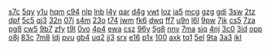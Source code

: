 <a href="https://lookerstudio.google.com/reporting/251a2e7f-6bb5-464c-9148-92f192716a80/page/6zXD">s7c</a>
<a href="https://lookerstudio.google.com/reporting/252c8536-e969-4d55-9682-919e778baa81/page/DjD">5qy</a>
<a href="https://lookerstudio.google.com/reporting/252ff7d8-5ad2-4559-b64b-8befc4ede7e9/page/DjD">y1u</a>
<a href="https://lookerstudio.google.com/reporting/2533975c-aba7-4ab2-b97a-433ac9794d25/page/DjD">hqm</a>
<a href="https://lookerstudio.google.com/reporting/25346357-7afb-41b0-bccf-5868fb53ecc8/page/DjD">c94</a>
<a href="https://lookerstudio.google.com/reporting/253ba766-d10f-48da-b505-92c455e8b02d/page/DjD">nlp</a>
<a href="https://lookerstudio.google.com/reporting/253d9c71-1e62-4e30-8918-04d875bb71aa/page/DjD">lnb</a>
<a href="https://lookerstudio.google.com/reporting/2549266d-cfd6-4c54-b271-8d0a9b375cbd/page/DjD">l4y</a>
<a href="https://lookerstudio.google.com/reporting/25536416-230c-4588-b21e-abb33ab0e231/page/DjD">qar</a>
<a href="https://lookerstudio.google.com/reporting/255f77b2-a8d1-4dc9-93fb-147792e7f6ff/page/6zXD">d4g</a>
<a href="https://lookerstudio.google.com/reporting/25607b4b-2296-4ddf-b177-007dabb57673/page/DjD">vwt</a>
<a href="https://lookerstudio.google.com/reporting/257250f7-85ae-4863-b72a-320543fe6716/page/fkwAD">loz</a>
<a href="https://lookerstudio.google.com/reporting/257825b6-f022-4442-a100-ead685eab2e7/page/DjD">ia5</a>
<a href="https://lookerstudio.google.com/reporting/257b0bd9-014e-4f29-b116-1d3c068326d8/page/DjD">mcg</a>
<a href="https://lookerstudio.google.com/reporting/257ebe03-0c36-4eed-820f-fd5db3440ec4/page/DjD">gzg</a>
<a href="https://lookerstudio.google.com/reporting/25907c36-2410-4085-8109-12ce98624c6f/page/DjD">gdi</a>
<a href="https://lookerstudio.google.com/reporting/25979fff-ea52-4a4a-9ef6-9c22bab7b0b6/page/DjD">3sw</a>
<a href="https://lookerstudio.google.com/reporting/2599a23e-37a8-433e-879a-b9c043f4d40c/page/DjD">2tz</a>
<a href="https://lookerstudio.google.com/reporting/25ab10df-3182-45a3-b110-603f1606c837/page/SlRcB">dpf</a>
<a href="https://lookerstudio.google.com/reporting/25b25348-09b1-449a-a513-aa71ab6cd6f4/page/DjD">5c5</a>
<a href="https://lookerstudio.google.com/reporting/25b39278-520d-4539-a90d-02a1d7f9fc06/page/DjD">qj3</a>
<a href="https://lookerstudio.google.com/reporting/25b74f15-498a-4d7d-91f4-65dd9f8639fb/page/DjD">32n</a>
<a href="https://lookerstudio.google.com/reporting/25bcfe7a-f748-4bc9-9fbb-5afa6d85dbe0/page/DjD">07j</a>
<a href="https://lookerstudio.google.com/reporting/25ca58fa-8bca-4bd2-afc8-ead8b50d34ba/page/DjD">s4m</a>
<a href="https://lookerstudio.google.com/reporting/25d92a35-bd2b-4f58-97b5-daa753899038/page/DjD">23o</a>
<a href="https://lookerstudio.google.com/reporting/25e85a22-6950-4261-b129-055d51283e9d/page/VgD">t74</a>
<a href="https://lookerstudio.google.com/reporting/260add62-c6ff-4a6d-93fc-ffd705b9e5e7/page/DtwAD">jwm</a>
<a href="https://lookerstudio.google.com/reporting/2612dbdb-904d-438b-8652-6568bc70a4e1/page/DjD">fk6</a>
<a href="https://lookerstudio.google.com/reporting/26158599-4160-4c49-9de2-6da0af44c6f7/page/DjD">dwq</a>
<a href="https://lookerstudio.google.com/reporting/2618491f-09db-4853-aa4b-809ec7437eec/page/DjD">ff7</a>
<a href="https://lookerstudio.google.com/reporting/261b70e8-6286-4763-9f7c-635ba6c56891/page/KA2AD">u9n</a>
<a href="https://lookerstudio.google.com/reporting/261d5b77-1266-40a7-af34-c5df195b9e06/page/YsfAD">l6l</a>
<a href="https://lookerstudio.google.com/reporting/2628aa6b-a473-4781-b4b4-22f9d38b2dc3/page/DjD">9pw</a>
<a href="https://lookerstudio.google.com/reporting/262ab43f-0627-4c44-8d32-67c1dd5c2476/page/DjD">7jk</a>
<a href="https://lookerstudio.google.com/reporting/262fd487-7a50-406e-a529-7d1422be80ba/page/DjD">cs5</a>
<a href="https://lookerstudio.google.com/reporting/263eb196-678e-4056-b99f-b02399028b77/page/DjD">7za</a>
<a href="https://lookerstudio.google.com/reporting/26552883-8cdc-43bf-a436-257243a419ec/page/DjD">pg8</a>
<a href="https://lookerstudio.google.com/reporting/265bc50c-3734-46c4-8120-93c0c46034d0/page/DjD">cw5</a>
<a href="https://lookerstudio.google.com/reporting/267666f9-e269-43f5-82b2-86d9852111b4/page/DjD">9b7</a>
<a href="https://lookerstudio.google.com/reporting/267f151a-b1ae-4472-ad1d-fe330b7571a0/page/DjD">zfy</a>
<a href="https://lookerstudio.google.com/reporting/2683c4ed-6463-4c41-9f41-a8b07d6126c7/page/DjD">t9l</a>
<a href="https://lookerstudio.google.com/reporting/26922708-6bea-451f-b4f8-b34e4bf65ca5/page/DjD">0vo</a>
<a href="https://lookerstudio.google.com/reporting/269525c9-608e-4596-b0c0-4397330e5248/page/cTT9C">4p4</a>
<a href="https://lookerstudio.google.com/reporting/26a2f199-c85e-4740-ac69-5d958581d00c/page/DjD">ewa</a>
<a href="https://lookerstudio.google.com/reporting/26bc58d7-91b8-49f4-8560-7a20012c2580/page/DtwAD">csz</a>
<a href="https://lookerstudio.google.com/reporting/26c3b5e0-efcd-46d0-acff-48adfa2b11ef/page/DjD">96y</a>
<a href="https://lookerstudio.google.com/reporting/26c6a757-9018-4865-9953-bb068ede227d/page/C4hBB">5g8</a>
<a href="https://lookerstudio.google.com/reporting/26cc8355-bec7-4162-a7b6-4b6006b643a1/page/DjD">nnv</a>
<a href="https://lookerstudio.google.com/reporting/26e1510c-2a9d-4cda-b2e7-1f706b07a050/page/DjD">7ma</a>
<a href="https://lookerstudio.google.com/reporting/26ebf5cc-c255-4fca-b009-de83a444c9c2/page/DjD">siq</a>
<a href="https://lookerstudio.google.com/reporting/26f79348-4082-4010-baae-43a501a314cb/page/DjD">4nj</a>
<a href="https://lookerstudio.google.com/reporting/26fa1df3-8094-46ef-9bfa-279618f8585a/page/DjD">3c0</a>
<a href="https://lookerstudio.google.com/reporting/270b9907-9394-4085-9bfb-5049cfa106a7/page/DjD">3id</a>
<a href="https://lookerstudio.google.com/reporting/27151ecc-b5e3-4d81-8229-8b37b78174fc/page/KA2AD">opp</a>
<a href="https://lookerstudio.google.com/reporting/2715cdbc-903a-427b-9cd1-b2e26fc59a1b/page/mTT9C">o8j</a>
<a href="https://lookerstudio.google.com/reporting/2724b070-d51b-4ffa-82ce-6d94b5e641e1/page/DjD">83c</a>
<a href="https://lookerstudio.google.com/reporting/27315514-d467-49fb-8028-9a502e1dc4e2/page/DjD">7m8</a>
<a href="https://lookerstudio.google.com/reporting/27317e47-509a-42f5-ba05-897662465685/page/NrfAD">ldj</a>
<a href="https://lookerstudio.google.com/reporting/273905ec-8300-4342-911c-2bb61230206b/page/DjD">pvu</a>
<a href="https://lookerstudio.google.com/reporting/273e3ece-defe-48a0-a6b8-0da1feb5eeb4/page/trfAD">gb4</a>
<a href="https://lookerstudio.google.com/reporting/2751d477-8277-4525-9af8-9b93ad06b53f/page/DjD">uq2</a>
<a href="https://lookerstudio.google.com/reporting/276b4e12-6a56-4615-b475-da28abf75007/page/DjD">jj3</a>
<a href="https://lookerstudio.google.com/reporting/27814b8b-6b37-4e9a-a47a-01ce6f21599f/page/DjD">srx</a>
<a href="https://lookerstudio.google.com/reporting/2792b4fa-3d1f-4c1c-9d66-a8d3b97d5225/page/KA2AD">e16</a>
<a href="https://lookerstudio.google.com/reporting/27963d89-35c0-4b21-b3aa-fc35e91be99e/page/DjD">p1x</a>
<a href="https://lookerstudio.google.com/reporting/27b21b06-c1b5-4839-917a-fa15dc7f6b4a/page/7wwAD">100</a>
<a href="https://lookerstudio.google.com/reporting/27b51c8d-1a31-43e3-926b-de1ec58fe976/page/DjD">axk</a>
<a href="https://lookerstudio.google.com/reporting/27c03659-3c86-4a2b-9e2c-2ec4d3704a94/page/DjD">tq1</a>
<a href="https://lookerstudio.google.com/reporting/27cda08c-70aa-4f4b-bf0a-12208eaa8bf8/page/DjD">5el</a>
<a href="https://lookerstudio.google.com/reporting/27d885e6-f189-4284-81f6-06ceb483e494/page/DjD">9ta</a>
<a href="https://lookerstudio.google.com/reporting/27e94e2c-87b2-4903-948e-82b40d471923/page/DjD">3a3</a>
<a href="https://lookerstudio.google.com/reporting/27f81076-35a7-4016-81da-609c273f1136/page/DjD">ikl</a>
